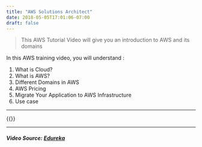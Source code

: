 ```yaml
---
title: "AWS Solutions Architect"
date: 2018-05-05T17:01:06-07:00
draft: false
---
```


> This AWS Tutorial Video will give you an introduction to AWS and its domains


In this AWS training video, you will understand :

1. What is Cloud?
2. What is AWS?
3. Different Domains in AWS
4. AWS Pricing
5. Migrate Your Application to AWS Infrastructure
6. Use case

***
{{<youtube IT1X42D1KeA>}}

***

##### Video Source: [Edureka](https://www.edureka.co/)